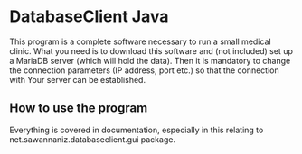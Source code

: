 # DatabaseClient Java

This program is a complete software necessary to run a small medical clinic. What you need is to download this software and (not included) set up a MariaDB server (which will hold the data).
Then it is mandatory to change the connection parameters (IP address, port etc.) so that the connection with Your server can be established.

## How to use the program

Everything is covered in documentation, especially in this relating to net.sawannaniz.databaseclient.gui package.

